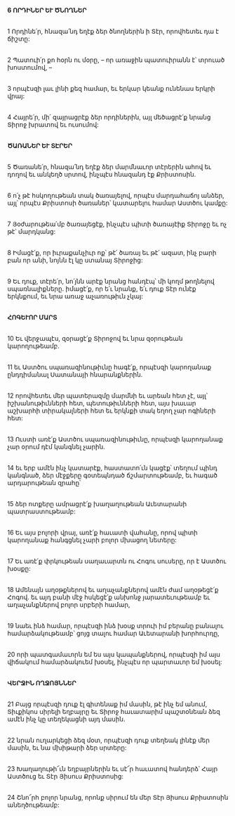 **6 ՈՐԴԻՆԵՐ ԵՒ ԾՆՈՂՆԵՐ**

\
1 Որդինե՛ր, հնազա՛նդ եղէք ձեր ծնողներին ի Տէր, որովհետեւ դա է ճիշտը:

\
2 Պատուի՛ր քո հօրն ու մօրը, – որ առաջին պատուիրանն է՝ տրուած խոստումով, –

\
3 որպէսզի լաւ լինի քեզ համար, եւ երկար կեանք ունենաս երկրի վրայ:

\
4 Հայրե՛ր, մի՛ զայրացրէք ձեր որդիներին, այլ մեծացրէ՛ք նրանց Տիրոջ խրատով եւ ուսումով:

\
**ԾԱՌԱՆԵՐ ԵՒ ՏԷՐԵՐ**

\
5 Ծառանե՛ր, հնազա՛նդ եղէք ձեր մարմնաւոր տէրերին ահով եւ դողով եւ անկեղծ սրտով, ինչպէս հնազանդ էք Քրիստոսին.

\
6 ո՛չ թէ հսկողութեան տակ ծառայելով, որպէս մարդահաճոյ անձեր, այլ՝ որպէս Քրիստոսի ծառաներ՝ կատարելու համար Աստծու կամքը:

\
7 Յօժարութեա՛մբ ծառայեցէք, ինչպէս պիտի ծառայէիք Տիրոջը եւ ոչ թէ՝ մարդկանց:

\
8 Իմացէ՛ք, որ իւրաքանչիւր ոք՝ թէ՛ ծառայ եւ թէ՛ ազատ, ինչ բարի բան որ անի, նոյնն էլ կը ստանայ Տիրոջից:

\
9 Եւ դուք, տէրե՛ր, նո՛յնն արէք նրանց հանդէպ՝ մի կողմ թողնելով սպառնալիքները. իմացէ՛ք, որ ե՛ւ նրանք, ե՛ւ դուք Տէր ունէք երկնքում, եւ նրա առաջ աչառութիւն չկայ:

\
**ՀՈԳԵՒՈՐ ՄԱՐՏ**

\
10 Եւ վերջապէս, զօրացէ՛ք Տիրոջով եւ նրա զօրութեան կարողութեամբ.

\
11 եւ Աստծու սպառազինութիւնը հագէ՛ք, որպէսզի կարողանաք ընդդիմանալ Սատանայի հնարանքներին.

\
12 որովհետեւ մեր պատերազմը մարմնի եւ արեան հետ չէ, այլ՝ իշխանութիւնների հետ, պետութիւնների հետ, այս խաւար աշխարհի տիրակալների հետ եւ երկնքի տակ եղող չար ոգիների հետ:

\
13 Ուստի առէ՛ք Աստծու սպառազինութիւնը, որպէսզի կարողանաք չար օրում դէմ կանգնել չարին.

\
14 եւ երբ ամէն ինչ կատարէք, հաստատո՛ւն կացէք՝ տեղում պինդ կանգնած, ձեր մէջքերը գօտեպնդած ճշմարտութեամբ, եւ հագած արդարութեան զրահը՝

\
15 ձեր ոտքերը ամրացրէ՛ք խաղաղութեան Աւետարանի պատրաստութեամբ:

\
16 Եւ այս բոլորի վրայ, առէ՛ք հաւատի վահանը, որով պիտի կարողանաք հանգցնել չարի բոլոր մխացող նետերը:

\
17 Եւ առէ՛ք փրկութեան սաղաւարտն ու Հոգու սուսերը, որ է Աստծու խօսքը:

\
18 Ամենայն աղօթքներով եւ աղաչանքներով ամէն ժամ աղօթեցէ՛ք Հոգով. եւ այդ բանի մէջ հսկեցէ՛ք անխոնջ յարատեւութեամբ եւ աղաչանքներով բոլոր սրբերի համար,

\
19 նաեւ ինձ համար, որպէսզի ինձ խօսք տրուի իմ բերանը բանալու համարձակութեամբ՝ ցոյց տալու համար Աւետարանի խորհուրդը,

\
20 որի պատգամաւորն եմ ես այս կապանքներով, որպէսզի իմ այս վիճակում համարձակուեմ խօսել, ինչպէս որ պարտաւոր եմ խօսել:

\
**ՎԵՐՋԻՆ ՈՂՋՈՅՆՆԵՐ**

\
21 Բայց որպէսզի դուք էլ գիտենաք իմ մասին, թէ ինչ եմ անում, Տիւքիկոս սիրելի եղբայրը եւ Տիրոջ հաւատարիմ պաշտօնեան ձեզ ամէն ինչ կը տեղեկացնի այդ մասին.

\
22 նրան ուղարկեցի ձեզ մօտ, որպէսզի դուք տեղեակ լինէք մեր մասին, եւ նա մխիթարի ձեր սրտերը:

\
23 Խաղաղութի՜ւն եղբայրներին եւ սէ՜ր հաւատով հանդերձ՝ Հայր Աստծուց եւ Տէր Յիսուս Քրիստոսից:

\
24 Շնո՜րհ բոլոր նրանց, որոնք սիրում են մեր Տէր Յիսուս Քրիստոսին անեղծութեամբ:
